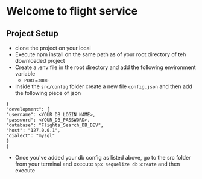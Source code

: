 # Welcome to flight service

## Project Setup

- clone the project on your local
- Execute npm install on the same path as of your root directory of teh downloaded project
- Create a .env file in the root directory and add the following environment variable
  - `PORT=3000`
- Inside the `src/config` folder create a new file `config.json` and then add the following piece of json

```
{
"development": {
"username": <YOUR_DB_LOGIN_NAME>,
"password": <YOUR_DB_PASSWORD>,
"database": "Flights_Search_DB_DEV",
"host": "127.0.0.1",
"dialect": "mysql"
}
}

```

- Once you've added your db config as listed above, go to the src folder from your terminal and execute `npx sequelize db:create` and then execute
